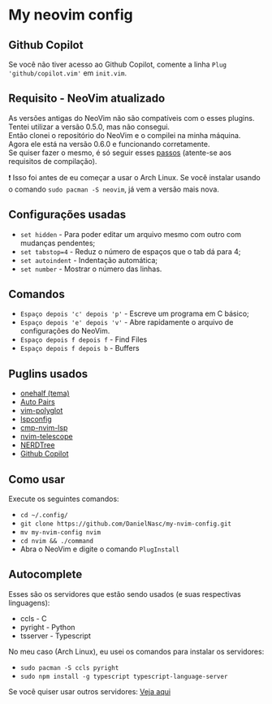 # My neovim config

## Github Copilot

Se você não tiver acesso ao Github Copilot, comente a linha `Plug 'github/copilot.vim'` em `init.vim`.

## Requisito - NeoVim atualizado

As versões antigas do NeoVim não são compatíveis com o esses plugins. Tentei utilizar a versão 0.5.0, mas não consegui. <br>
Então clonei o repositório do NeoVim e o compilei na minha máquina. <br>
Agora ele está na versão 0.6.0 e funcionando corretamente. <br>
Se quiser fazer o mesmo, é só seguir esses [passos](https://github.com/neovim/neovim/wiki/Building-Neovim) (atente-se aos requisitos de compilação).

❗ Isso foi antes de eu começar a usar o Arch Linux. Se você instalar usando o comando `sudo pacman -S neovim`, já vem a versão mais nova.

## Configurações usadas

- `set hidden` - Para poder editar um arquivo mesmo com outro com mudanças pendentes;
- `set tabstop=4` - Reduz o número de espaços que o tab dá para 4;
- `set autoindent` - Indentação automática;
- `set number` - Mostrar o número das linhas.

## Comandos

- `Espaço depois 'c' depois 'p'` - Escreve um programa em C básico;
- `Espaço depois 'e' depois 'v'` - Abre rapidamente o arquivo de configurações do NeoVim.
- `Espaço depois f depois f` - Find Files
- `Espaço depois f depois b` - Buffers 

## Puglins usados

- [onehalf (tema)](https://github.com/sonph/onehalf/tree/master/vim)
- [Auto Pairs](https://github.com/jiangmiao/auto-pairs)
- [vim-polyglot](https://github.com/sheerun/vim-polyglot)
- [lspconfig](https://github.com/neovim/nvim-lspconfig)
- [cmp-nvim-lsp](https://github.com/hrsh7th/cmp-nvim-lsp)
- [nvim-telescope](https://github.com/nvim-telescope/telescope.nvim)
- [NERDTree](https://github.com/preservim/nerdtree)
- [Github Copilot](https://github.com/github/copilot-docs)

## Como usar

Execute os seguintes comandos:

- `cd ~/.config/`
- `git clone https://github.com/DanielNasc/my-nvim-config.git`
- `mv my-nvim-config nvim`
- `cd nvim && ./command`
- Abra o NeoVim e digite o comando `PlugInstall`

## Autocomplete

Esses são os servidores que estão sendo usados (e suas respectivas linguagens):
* ccls - C
* pyright - Python
* tsserver - Typescript

No meu caso (Arch Linux), eu usei os comandos para instalar os servidores:
* `sudo pacman -S ccls pyright`
* `sudo npm install -g typescript typescript-language-server`

Se você quiser usar outros servidores: [Veja aqui](https://github.com/neovim/nvim-lspconfig/blob/master/doc/server_configurations.md)
